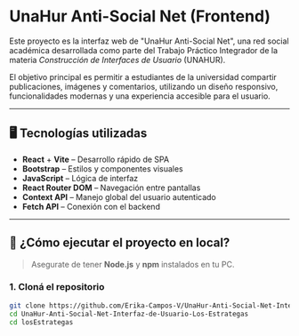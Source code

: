 # UnaHur Anti-Social Net (Frontend)

Este proyecto es la interfaz web de "UnaHur Anti-Social Net", una red social académica desarrollada como parte del Trabajo Práctico Integrador de la materia *Construcción de Interfaces de Usuario* (UNAHUR).

El objetivo principal es permitir a estudiantes de la universidad compartir publicaciones, imágenes y comentarios, utilizando un diseño responsivo, funcionalidades modernas y una experiencia accesible para el usuario.

---

## 🖥️ Tecnologías utilizadas

- **React** + **Vite** – Desarrollo rápido de SPA
- **Bootstrap** – Estilos y componentes visuales
- **JavaScript** – Lógica de interfaz
- **React Router DOM** – Navegación entre pantallas
- **Context API** – Manejo global del usuario autenticado
- **Fetch API** – Conexión con el backend

---

## 🚀 ¿Cómo ejecutar el proyecto en local?

> Asegurate de tener **Node.js** y **npm** instalados en tu PC.

### 1. Cloná el repositorio

```bash
git clone https://github.com/Erika-Campos-V/UnaHur-Anti-Social-Net-Interfaz-de-Usuario-Los-Estrategas.git
cd UnaHur-Anti-Social-Net-Interfaz-de-Usuario-Los-Estrategas
cd losEstrategas
